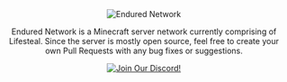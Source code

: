 <div align="center">

<img src="toolazytoaddsource" alt="Endured Network"/>

Endured Network is a Minecraft server network currently comprising of Lifesteal. Since the server is mostly open source, feel free to create your own Pull Requests with any bug fixes or suggestions.

[![Join Our Discord!](https://discord.com/api/guilds/1054316618165010512/embed.png?style=banner1)](https://discord.gg/NX4cBkFgJ4)

</div>
